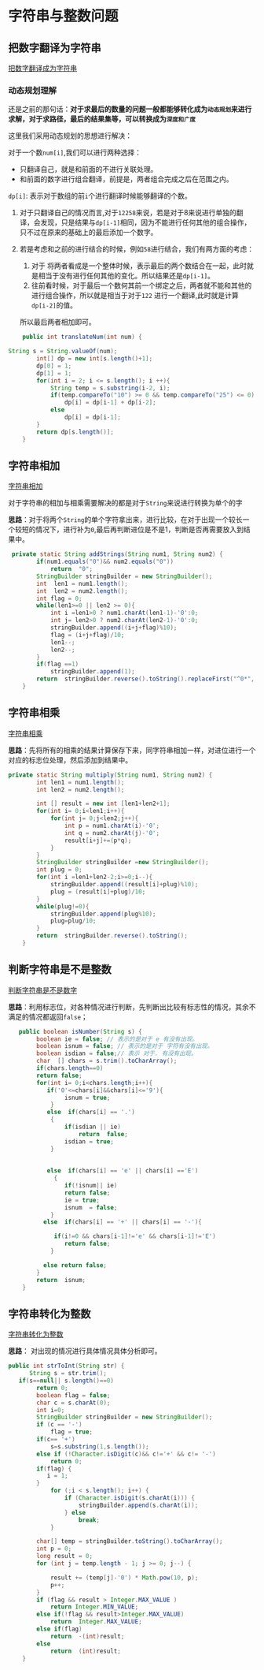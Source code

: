 # 字符串与整数问题

##  把数字翻译为字符串

[把数字翻译成为字符串](https://leetcode-cn.com/problems/ba-shu-zi-fan-yi-cheng-zi-fu-chuan-lcof/)

### 动态规划理解

还是之前的那句话：**对于求最后的数量的问题一般都能够转化成为`动态规划`来进行求解，对于求路径，最后的结果集等，可以转换成为`深度和广度`**

这里我们采用动态规划的思想进行解决：

对于一个数`num[i]`,我们可以进行两种选择：

* 只翻译自己，就是和前面的不进行关联处理。
* 和前面的数字进行组合翻译，前提是，两者组合完成之后在范围之内。

`dp[i]`: 表示对于数组的前`i`个进行翻译时候能够翻译的个数。

1. 对于只翻译自己的情况而言,对于`12258`来说，若是对于8来说进行单独的翻译，会发现，只是结果与`dp[i-1]`相同，因为不能进行任何其他的组合操作，只不过在原来的基础上的最后添加一个数字。

2. 若是考虑和之前的进行结合的时候，例如`58`进行结合，我们有两方面的考虑：

   1.  对于 将两者看成是一个整体时候，表示最后的两个数结合在一起，此时就是相当于没有进行任何其他的变化。所以结果还是`dp[i-1]`。
   2. 往前看时候，对于最后一个数何其前一个绑定之后，两者就不能和其他的进行组合操作，所以就是相当于对于`122` 进行一个翻译,此时就是计算`dp[i-2]`的值。

   所以最后两者相加即可。

```java
    public int translateNum(int num) {

String s = String.valueOf(num);
        int[] dp = new int[s.length()+1];
        dp[0] = 1;
        dp[1] = 1;
        for(int i = 2; i <= s.length(); i ++){
            String temp = s.substring(i-2, i);
            if(temp.compareTo("10") >= 0 && temp.compareTo("25") <= 0)
                dp[i] = dp[i-1] + dp[i-2];
            else
                dp[i] = dp[i-1];
        }
        return dp[s.length()];
    }
```

## 字符串相加

[字符串相加](https://leetcode-cn.com/problems/add-strings/)

对于字符串的相加与相乘需要解决的都是对于`String`来说进行转换为单个的字

**思路**：对于将两个`String`的单个字符拿出来，进行比较，在对于出现一个较长一个较短的情况下，进行补为`0`,最后再判断进位是不是1，判断是否再需要放入到结果中。

```java
 private static String addStrings(String num1, String num2) {
        if(num1.equals("0")&& num2.equals("0"))
            return  "0";
        StringBuilder stringBuilder = new StringBuilder();
        int  len1 = num1.length();
        int  len2 = num2.length();
        int flag = 0;
        while(len1>=0 || len2 >= 0){
            int i =len1>0 ? num1.charAt(len1-1)-'0':0;
            int j= len2>0 ? num2.charAt(len2-1)-'0':0;
            stringBuilder.append((i+j+flag)%10);
            flag = (i+j+flag)/10;
            len1--;
            len2--;
        }
        if(flag ==1)
            stringBuilder.append(1);
        return  stringBuilder.reverse().toString().replaceFirst("^0*", "");
    }
```

## 字符串相乘

[字符串相乘](https://leetcode-cn.com/problems/multiply-strings/)

**思路**：先将所有的相乘的结果计算保存下来，同字符串相加一样，对进位进行一个对应的标志位处理，然后添加到结果中。

```java
private static String multiply(String num1, String num2) {
        int len1 = num1.length();
        int len2 = num2.length();

        int [] result = new int [len1+len2+1];
        for(int i= 0;i<len1;i++){
            for(int j= 0;j<len2;j++){
                int p = num1.charAt(i)-'0';
                int q = num2.charAt(j)-'0';
                result[i+j]+=(p*q);
            }
        }
        StringBuilder stringBuilder =new StringBuilder();
        int plug = 0;
        for(int i =len1+len2-2;i>=0;i--){
            stringBuilder.append((result[i]+plug)%10);
            plug = (result[i]+plug)/10;
        }
        while(plug!=0){
            stringBuilder.append(plug%10);
            plug=plug/10;
        }
        return  stringBuilder.reverse().toString();
    }
```

## 判断字符串是不是整数

[判断字符串是不是数字](https://leetcode-cn.com/problems/biao-shi-shu-zhi-de-zi-fu-chuan-lcof/)

**思路**：利用标志位，对各种情况进行判断，先判断出比较有标志性的情况，其余不满足的情况都返回`false`；

```java
   public boolean isNumber(String s) {
        boolean ie = false; // 表示的是对于 e 有没有出现。
        boolean isnum = false; // 表示的是对于 字符有没有出现。
        boolean isdian = false;// 表示 对于. 有没有出现。
        char  [] chars = s.trim().toCharArray();
        if(chars.length==0)
        return false;
        for(int i= 0;i<chars.length;i++){ 
           if('0'<=chars[i]&&chars[i]<='9'){
                isnum = true;
            }
           else  if(chars[i] == '.')
            {
                if(isdian || ie)
                    return  false;
                isdian = true;
            }
      
          
           else  if(chars[i] == 'e' || chars[i] =='E')
             {
                if(!isnum|| ie)
                return false;
                ie = true;
                isnum  = false;
            }
          else  if(chars[i] == '+' || chars[i] == '-'){

             if(i!=0 && chars[i-1]!='e' && chars[i-1]!='E')
                return false;
            }

          else return false;
        }
        return  isnum;
    }
```

## 字符串转化为整数

[字符串转化为整数](https://leetcode-cn.com/problems/ba-zi-fu-chuan-zhuan-huan-cheng-zheng-shu-lcof/submissions/)

**思路**： 对出现的情况进行具体情况具体分析即可。

```java
public int strToInt(String str) {
      String s = str.trim(); 
   if(s==null|| s.length()==0)
        return 0;
        boolean flag = false;
        char c = s.charAt(0);
        int i=0;
        StringBuilder stringBuilder = new StringBuilder();
        if (c == '-')
            flag = true;
        if(c== '+')
            s=s.substring(1,s.length());
        else if (!Character.isDigit(c)&& c!='+' && c!= '-')
            return 0;
        if(flag) {
           i = 1;
        }
            for (;i < s.length(); i++) {
                if (Character.isDigit(s.charAt(i))) {
                    stringBuilder.append(s.charAt(i));
                } else
                    break;
            }

        char[] temp = stringBuilder.toString().toCharArray();
        int p = 0;
        long result = 0;
        for (int j = temp.length - 1; j >= 0; j--) {

            result += (temp[j]-'0') * Math.pow(10, p);
            p++;
        }
        if (flag && result > Integer.MAX_VALUE )
            return Integer.MIN_VALUE;
        else if(!flag && result>Integer.MAX_VALUE)
            return  Integer.MAX_VALUE;
        else if(flag)
            return  -(int)result;
        else
            return  (int)result;
    }
```

